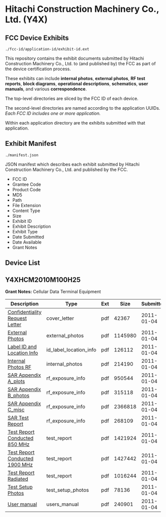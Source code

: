 # Hitachi Construction Machinery Co., Ltd. (Y4X)
## FCC Device Exhibits

```
./fcc-id/application-id/exhibit-id.ext
```

This repository contains the exhibit documents submitted by Hitachi Construction Machinery Co., Ltd. to (and published by) the FCC as part of the device certification process.

These exhibits can include **internal photos**, **external photos**, **RF test reports**, **block diagrams**, **operational descriptions**, **schematics**, **user manuals**, and various **correspondence**.

The top-level directories are sliced by the FCC ID of each device.

The second-level directories are named according to the application UUIDs. *Each FCC ID includes one or more application.*

Within each application directory are the exhibits submitted with that application. 

## Exhibit Manifest

```
./manifest.json
```

JSON manifest which describes each exhibit submitted by Hitachi Construction Machinery Co., Ltd. and published by the FCC.

- FCC ID
- Grantee Code
- Product Code
- MD5
- Path
- File Extension
- Content Type
- Size
- Exhibit ID
- Exhibit Description
- Exhibit Type
- Date Submitted
- Date Available
- Grant Notes

## Device List
## Y4XHCM2010M100H25
**Grant Notes:** Cellular Data Terminal Equipment

| Description | Type | Ext | Size | Submitted | Available |
| ----------- | ---- | --- | ---- | --------- | --------- |
| [Confidentiality Request Letter](Y4XHCM2010M100H25/1b159bb2c8037b9065ac0298c235bd2b/1399328.pdf) | cover_letter | pdf | 42367 | 2011-01-04 | 2011-01-04 |
| [External Photos](Y4XHCM2010M100H25/1b159bb2c8037b9065ac0298c235bd2b/1399329.pdf) | external_photos | pdf | 1145980 | 2011-01-04 | 2011-01-04 |
| [Label ID and Location Info](Y4XHCM2010M100H25/1b159bb2c8037b9065ac0298c235bd2b/1399331.pdf) | id_label_location_info | pdf | 126112 | 2011-01-04 | 2011-01-04 |
| [Internal Photos RF](Y4XHCM2010M100H25/1b159bb2c8037b9065ac0298c235bd2b/1399330.pdf) | internal_photos | pdf | 214190 | 2011-01-04 | 2011-01-04 |
| [SAR Appendix A_plots](Y4XHCM2010M100H25/1b159bb2c8037b9065ac0298c235bd2b/1399348.pdf) | rf_exposure_info | pdf | 950544 | 2011-01-04 | 2011-01-04 |
| [SAR Appendix B_photos](Y4XHCM2010M100H25/1b159bb2c8037b9065ac0298c235bd2b/1399352.pdf) | rf_exposure_info | pdf | 315118 | 2011-01-04 | 2011-01-04 |
| [SAR Appendix C_misc](Y4XHCM2010M100H25/1b159bb2c8037b9065ac0298c235bd2b/1399353.pdf) | rf_exposure_info | pdf | 2366818 | 2011-01-04 | 2011-01-04 |
| [SAR Test Report](Y4XHCM2010M100H25/1b159bb2c8037b9065ac0298c235bd2b/1399354.pdf) | rf_exposure_info | pdf | 268109 | 2011-01-04 | 2011-01-04 |
| [Test Report Conducted 850 MHz](Y4XHCM2010M100H25/1b159bb2c8037b9065ac0298c235bd2b/771674.pdf) | test_report | pdf | 1421924 | 2011-01-04 | 2011-01-04 |
| [Test Report Conducted 1900 MHz](Y4XHCM2010M100H25/1b159bb2c8037b9065ac0298c235bd2b/771673.pdf) | test_report | pdf | 1427442 | 2011-01-04 | 2011-01-04 |
| [Test Report Radiated](Y4XHCM2010M100H25/1b159bb2c8037b9065ac0298c235bd2b/1399357.pdf) | test_report | pdf | 1016244 | 2011-01-04 | 2011-01-04 |
| [Test Setup Photos](Y4XHCM2010M100H25/1b159bb2c8037b9065ac0298c235bd2b/1399358.pdf) | test_setup_photos | pdf | 78136 | 2011-01-04 | 2011-01-04 |
| [User manual](Y4XHCM2010M100H25/1b159bb2c8037b9065ac0298c235bd2b/1399360.pdf) | users_manual | pdf | 240901 | 2011-01-04 | 2011-01-04 |
